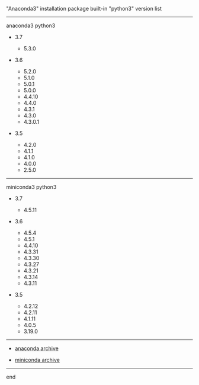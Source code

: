 "Anaconda3" installation package built-in "python3" version list

---


anaconda3 	python3

- 3.7
  - 5.3.0	

- 3.6
  - 5.2.0		
  - 5.1.0
  - 5.0.1
  - 5.0.0
  - 4.4.10
  - 4.4.0
  - 4.3.1
  - 4.3.0
  - 4.3.0.1

- 3.5
  - 4.2.0	
  - 4.1.1
  - 4.1.0
  - 4.0.0
  - 2.5.0

---


miniconda3	python3

- 3.7
  - 4.5.11		

- 3.6
  - 4.5.4		
  - 4.5.1
  - 4.4.10
  - 4.3.31
  - 4.3.30
  - 4.3.27
  - 4.3.21
  - 4.3.14
  - 4.3.11

- 3.5
  - 4.2.12		
  - 4.2.11
  - 4.1.11
  - 4.0.5
  - 3.19.0

---

 - [anaconda archive](https://repo.continuum.io/archive/)

 - [miniconda archive](https://repo.anaconda.com/miniconda/)

---
end
